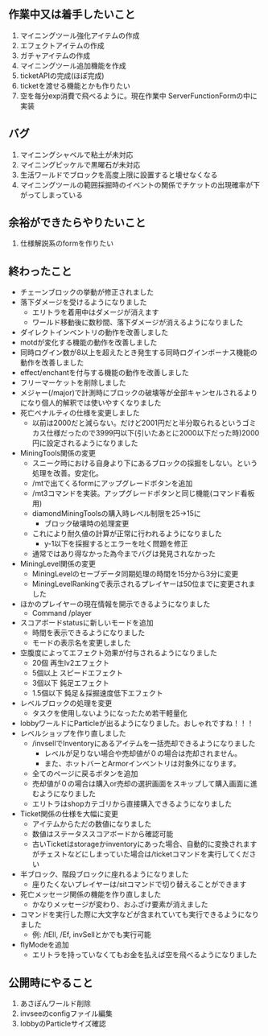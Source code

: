 ## 作業中又は着手したいこと

1. マイニングツール強化アイテムの作成
2. エフェクトアイテムの作成
3. ガチャアイテムの作成
4. マイニングツール追加機能を作成
5. ticketAPIの完成(ほぼ完成)
6. ticketを渡せる機能とかも作りたい
7. 空を毎分exp消費で飛べるように。現在作業中 ServerFunctionFormの中に実装

## バグ

1. マイニングシャベルで粘土が未対応
2. マイニングピッケルで黒曜石が未対応
3. 生活ワールドでブロックを高度上限に設置すると壊せなくなる
4. マイニングツールの範囲採掘時のイベントの関係でチケットの出現確率が下がってしまっている

## 余裕ができたらやりたいこと

1. 仕様解説系のformを作りたい

## 終わったこと

- チェーンブロックの挙動が修正されました
- 落下ダメージを受けるようになりました
    - エリトラを着用中はダメージが消えます
    - ワールド移動後に数秒間、落下ダメージが消えるようになりました
- ダイレクトインベントリの動作を改善しました
- motdが変化する機能の動作を改善しました
- 同時ログイン数が8以上を超えたとき発生する同時ログインボーナス機能の動作を改善しました
- effect/enchantを付与する機能の動作を改善しました
- フリーマーケットを削除しました
- メジャー(/major)で計測時にブロックの破壊等が全部キャンセルされるよりになり個人的解釈では使いやすくなりました
- 死亡ペナルティの仕様を変更しました
    - 以前は2000だと減らない。だけど2001円だと半分取られるというゴミカス仕様だったので3999円以下(引いたあとに2000以下だった時)2000円に設定されるようになりました
- MiningTools関係の変更
    - スニーク時における自身より下にあるブロックの採掘をしない。という処理を改善。安定化。
    - /mtで出てくるformにアップグレードボタンを追加
    - /mt3コマンドを実装。アップグレードボタンと同じ機能(コマンド看板用)
    - diamondMiningToolsの購入時レベル制限を25->15に
        - ブロック破壊時の処理変更
    - これにより耐久値の計算が正常に行われるようになりました
        - y-1以下を採掘するとエラーを吐く問題を修正
    - 通常ではあり得なかった為今までバグは発見されなかった
- MiningLevel関係の変更
    - MiningLevelのセーブデータ同期処理の時間を15分から3分に変更
    - MiningLevelRankingで表示されるプレイヤーは50位までに変更されました
- ほかのプレイヤーの現在情報を開示できるようになりました
    - Command /player
- スコアボードstatusに新しいモードを追加
    - 時間を表示できるようになりました
    - モードの表示名を変更しました
- 空腹度によってエフェクト効果が付与されるようになりました
    - 20個 再生lv2エフェクト
    - 5個以上 スピードエフェクト
    - 3個以下 鈍足エフェクト
    - 1.5個以下 鈍足＆採掘速度低下エフェクト
- レベルブロックの処理を変更
    - タスクを使用しないようになったため若干軽量化
- lobbyワールドにParticleが出るようになりました。おしゃれですね！！！
- レベルショップを作り直しました
    - /invsellでInventoryにあるアイテムを一括売却できるようになりました
        - レベルが足りない場合や売却値が０の場合は売却されません。
        - また、ホットバーとArmorインベントリは対象外になります。
    - 全てのページに戻るボタンを追加
    - 売却値が０の場合は購入or売却の選択画面をスキップして購入画面に進むようになりました
    - エリトラはshopカテゴリから直接購入できるようになりました
- Ticket関係の仕様を大幅に変更
    - アイテムからただの数値になりました
    - 数値はステータススコアボードから確認可能
    - 古いTicketはstorageかinventoryにあった場合、自動的に変換されますがチェストなどにしまっていた場合は/ticketコマンドを実行してください
- 半ブロック、階段ブロックに座れるようになりました
    - 座りたくないプレイヤーは/sitコマンドで切り替えることができます
- 死亡メッセージ関係の機能を作り直しました
    - かなりメッセージが変わり、おふざけ要素が消えました
- コマンドを実行した際に大文字などが含まれていても実行できるようになりました
    - 例: /tEll, /Ef, invSellとかでも実行可能
- flyModeを追加
    - エリトラを持っていなくてもお金を払えば空を飛べるようになりました

## 公開時にやること

1. あさぽんワールド削除
2. invseeのconfigファイル編集
3. lobbyのParticleサイズ確認